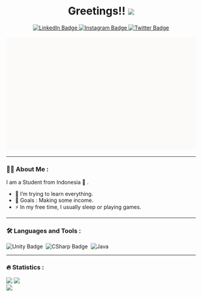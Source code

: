 <div id="header" align="center">
  <h1>
    Greetings!!
    <img src="https://media.giphy.com/media/hvRJCLFzcasrR4ia7z/giphy.gif" width="30px"/>
  </h1>
    <div id="badges">
      <a href="https://www.linkedin.com/in/raxelf/">
        <img src="https://img.shields.io/badge/LinkedIn-blue?style=for-the-badge&logo=linkedin&logoColor=white" alt="LinkedIn Badge"/>
      </a>
      <a href="https://www.instagram.com/raxelf_/">
        <img src="https://img.shields.io/badge/Instagram-E4405F?style=for-the-badge&logo=instagram&logoColor=white" alt="Instagram Badge"/>
      </a>
      <a href="https://twitter.com/raxelf_">
        <img src="https://img.shields.io/badge/Twitter-blue?style=for-the-badge&logo=twitter&logoColor=white" alt="Twitter Badge"/>
      </a>
    </div>
  <img src="https://komarev.com/ghpvc/?username=raxelf&style=flat-square&color=blue" alt=""/>
  <div align="center">
    <img src="assets/images/__m200_girls_frontline_drawn_by_vento.gif" width="600" height="300"/>
  </div>
</div>

---

### :man_technologist: About Me :
I am a Student from Indonesia 🏫 .
- 🌱 I’m trying to learn everything.
- 🥅 Goals : Making some income.
- :zap: In my free time, I usually sleep or playing games.

---

### :hammer_and_wrench: Languages and Tools :
<div>
  <img src="https://img.shields.io/badge/Unity-100000?style=for-the-badge&logo=unity&logoColor=white" title="Unity" alt="Unity Badge"/>&nbsp;
  <img src="https://img.shields.io/badge/C%23-239120?style=for-the-badge&logo=c-sharp&logoColor=white" title="C#" alt="CSharp Badge"/>&nbsp;
  <img src="https://img.shields.io/badge/java-%23ED8B00.svg?style=for-the-badge&logo=java&logoColor=white" title="Java" alt="Java"/>&nbsp;
</div>

---

### :fire: Statistics :
  <div>
    <img src="https://github-readme-stats.vercel.app/api?username=raxelf&show_icons=true&theme=great-gatsby&text_color=FFFFFF">
    <img src="http://github-readme-streak-stats.herokuapp.com?user=raxelf&theme=highcontrast">
  </div>
    <img src="https://github-readme-stats.vercel.app/api/top-langs/?username=raxelf&layout=compact&theme=vision-friendly-dark">
